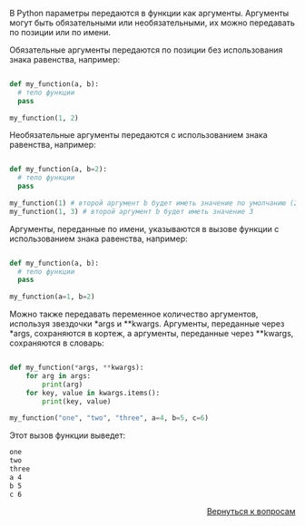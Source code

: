 В Python параметры передаются в функции как аргументы. Аргументы могут быть обязательными или необязательными,
их можно передавать по позиции или по имени.

Обязательные аргументы передаются по позиции без использования знака равенства, например:

```py

def my_function(a, b):
  # тело функции
  pass
  
my_function(1, 2)
```

Необязательные аргументы передаются с использованием знака равенства, например:

```py

def my_function(a, b=2):
  # тело функции
  pass
  
my_function(1) # второй аргумент b будет иметь значение по умолчанию (2)
my_function(1, 3) # второй аргумент b будет иметь значение 3
```

Аргументы, переданные по имени, указываются в вызове функции с использованием знака равенства, например:

```py

def my_function(a, b):
  # тело функции
  pass
  
my_function(a=1, b=2)
```

Можно также передавать переменное количество аргументов, используя звездочки *args и **kwargs. Аргументы, переданные
через *args, сохраняются в кортеж, а аргументы, переданные через **kwargs, сохраняются в словарь:

```py

def my_function(*args, **kwargs):
    for arg in args:
        print(arg)
    for key, value in kwargs.items():
        print(key, value)
        
my_function("one", "two", "three", a=4, b=5, c=6)
```

Этот вызов функции выведет:

```bash
one
two
three
a 4
b 5
c 6
```

<div align="right">

[Вернуться к вопросам](../Вопросы.md)

</div>
